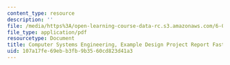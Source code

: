 ```yaml
---
content_type: resource
description: ''
file: /media/https%3A/open-learning-course-data-rc.s3.amazonaws.com/6-033-computer-system-engineering-spring-2018/107a17fe69ebb3fb9b3560cd823d41a3_MIT6_033S18fasttrack_dpr.pdf
file_type: application/pdf
resourcetype: Document
title: Computer Systems Engineering, Example Design Project Report FastTrack
uid: 107a17fe-69eb-b3fb-9b35-60cd823d41a3
---
```

